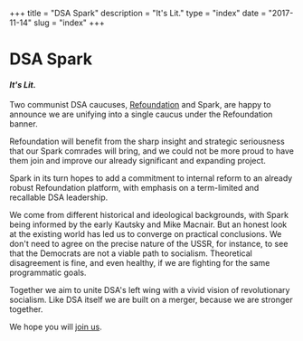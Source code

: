 +++
title = "DSA Spark"
description = "It's Lit."
type = "index"
date = "2017-11-14"
slug = "index"
+++

# DSA Spark
#### _It's Lit._

Two communist DSA caucuses, [Refoundation](https://dsarefoundation.org) and Spark, are happy to announce we are unifying into a single caucus under the Refoundation banner.

Refoundation will benefit from the sharp insight and strategic seriousness that our Spark comrades will bring, and we could not be more proud to have them join and improve our already significant and expanding project.
 
Spark in its turn hopes to add a commitment to internal reform to an already robust Refoundation platform, with emphasis on a term-limited and recallable DSA leadership.

We come from different historical and ideological backgrounds, with Spark being informed by the early Kautsky and Mike Macnair. But an honest look at the existing world has led us to converge on practical conclusions. We don't need to agree on the precise nature of the USSR, for instance, to see that the Democrats are not a viable path to socialism. Theoretical disagreement is fine, and even healthy, if we are fighting for the same programmatic goals.

Together we aim to unite DSA's left wing with a vivid vision of revolutionary socialism. Like DSA itself we are built on a merger, because we are stronger together.

We hope you will [join us](https://dsarefoundation.org/join/).